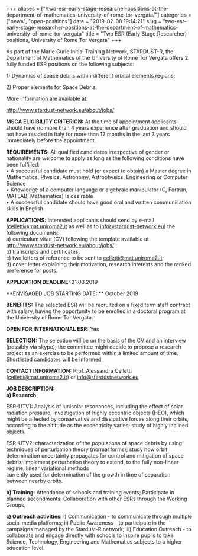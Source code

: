 +++
aliases = ["/two-esr-early-stage-researcher-positions-at-the-department-of-mathematics-university-of-rome-tor-vergata/"]
categories = ["news", "open-positions"]
date = "2019-02-08 19:14:21"
slug = "two-esr-early-stage-researcher-positions-at-the-department-of-mathematics-university-of-rome-tor-vergata"
title = "Two ESR (Early Stage Researcher) positions, University of Rome Tor Vergata"
+++

As part of the Marie Curie Initial Training Network, STARDUST-R, the
Department of Mathematics of the University of Rome Tor Vergata offers 2
fully funded ESR positions on the following subjects:  

1\) Dynamics of space debris within different orbital elements
regions;  

2\) Proper elements for Space Debris.  

More information are available at:

http://www.stardust-network.eu/about/jobs/  

**MSCA ELIGIBILITY CRITERION:** At the time of appointment applicants
should have no more than 4 years experience after graduation and should
not have resided in Italy for more than 12 months in the last 3 years
immediately before the appointment.

  
**REQUIREMENTS:** All qualified candidates irrespective of gender or
nationality are welcome to apply as long as the following conditions
have been fulfilled:  
• A successful candidate must hold (or expect to obtain) a Master degree
in Mathematics, Physics, Astronomy, Astrophysics, Engineering or
Computer Science  
• Knowledge of a computer language or algebraic manipulator (C, Fortran,
MATLAB, Mathematica) is desirable  
• A successful candidate should have good oral and written communication
skills in English  
  
**APPLICATIONS:** Interested applicants should send by e-mail
(celletti@mat.uniroma2.it as well as to info@stardust-network.eu) the
following documents:  
a) curriculum vitae (CV) following the template available at
http://www.stardust-network.eu/about/jobs/ ;  
b) transcripts and certificates;  
c) two letters of reference to be sent to celletti@mat.uniroma2.it;  
d) cover letter explaining their motivation, research interests and the
ranked preference for posts.  
  
**APPLICATION DEADLINE:** 31.03.2019  
  
**ENVISAGED JOB STARTING DATE: ** October 2019

  
**BENEFITS:** The selected ESR will be recruited on a fixed term staff
contract with salary, having the opportunity to be enrolled in a
doctoral program at the University of Rome Tor Vergata.  

**OPEN FOR INTERNATIONAL ESR:** Yes  

**SELECTION:** The selection will be on the basis of the CV and an
interview (possibly via skype); the committee might decide to propose a
research project as an exercise to be performed within a limited amount
of time. Shortlisted candidates will be informed.  

**CONTACT INFORMATION:** Prof. Alessandra Celletti
(celletti@mat.uniroma2.it) or info@stardustnetwork.eu  

**JOB DESCRIPTION:**  
**a) Research:**  

ESR-UTV1: Analysis of lunisolar resonances, including the effect of
solar radiation pressure; investigation of highly eccentric objects
(HEO), which might be affected by conservative and dissipative forces
along their orbits, according to the altitude as the eccentricity
varies; study of highly inclined objects.  

ESR-UTV2: characterization of the populations of space debris by using
techniques of perturbation theory (normal forms); study how orbit
determination uncertainty propagates for control and mitigation of space
debris; implement perturbation theory to extend, to the fully non-linear
regime, linear variational methods  
currently used for determination of the growth in time of separation
between nearby orbits.  

**b) Training:** Attendance of schools and training events; Participate
in planned secondments; Collaboration with other ESRs through the
Working Groups,  

**c) Outreach activities:** i) Communication - to communicate through
multiple social media platforms; ii) Public Awareness - to participate
in the campaigns managed by the Stardust-R network; iii) Education
Outreach - to collaborate and engage directly with schools to inspire
pupils to take Science, Technology, Engineering and Mathematics subjects
to a higher education level.
